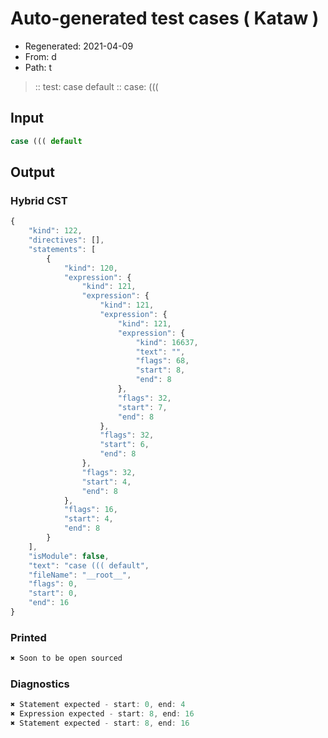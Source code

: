 # Auto-generated test cases ( Kataw )
- Regenerated: 2021-04-09
- From: d
- Path: t
> :: test: case default
> :: case: (((
## Input

`````js
case ((( default
`````

## Output

### Hybrid CST

```javascript
{
    "kind": 122,
    "directives": [],
    "statements": [
        {
            "kind": 120,
            "expression": {
                "kind": 121,
                "expression": {
                    "kind": 121,
                    "expression": {
                        "kind": 121,
                        "expression": {
                            "kind": 16637,
                            "text": "",
                            "flags": 68,
                            "start": 8,
                            "end": 8
                        },
                        "flags": 32,
                        "start": 7,
                        "end": 8
                    },
                    "flags": 32,
                    "start": 6,
                    "end": 8
                },
                "flags": 32,
                "start": 4,
                "end": 8
            },
            "flags": 16,
            "start": 4,
            "end": 8
        }
    ],
    "isModule": false,
    "text": "case ((( default",
    "fileName": "__root__",
    "flags": 0,
    "start": 0,
    "end": 16
}
```

### Printed

```javascript
✖ Soon to be open sourced
```

### Diagnostics

```javascript
✖ Statement expected - start: 0, end: 4
✖ Expression expected - start: 8, end: 16
✖ Statement expected - start: 8, end: 16

```

